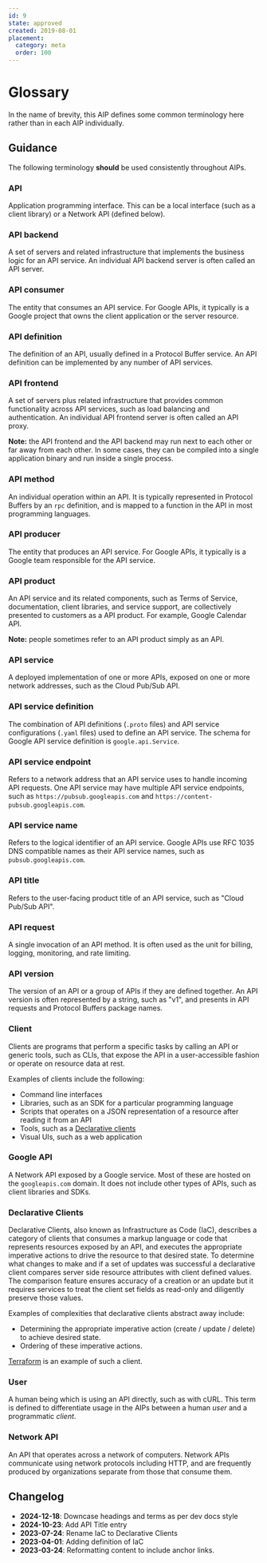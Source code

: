 ```yaml
---
id: 9
state: approved
created: 2019-08-01
placement:
  category: meta
  order: 100
---
```


# Glossary

In the name of brevity, this AIP defines some common terminology here rather
than in each AIP individually.

## Guidance

The following terminology **should** be used consistently throughout AIPs.

### API

Application programming interface. This can be a local interface (such as a
client library) or a Network API (defined below).

### API backend

A set of servers and related infrastructure that implements the business logic
for an API service. An individual API backend server is often called an API
server.

### API consumer

The entity that consumes an API service. For Google APIs, it typically is a
Google project that owns the client application or the server resource.

### API definition

The definition of an API, usually defined in a Protocol Buffer service. An API
definition can be implemented by any number of API services.

### API frontend

A set of servers plus related infrastructure that provides common functionality
across API services, such as load balancing and authentication. An individual
API frontend server is often called an API proxy.

**Note:** the API frontend and the API backend may run next to each other or far
away from each other. In some cases, they can be compiled into a single
application binary and run inside a single process.

### API method

An individual operation within an API. It is typically represented in Protocol
Buffers by an `rpc` definition, and is mapped to a function in the API in most
programming languages.

### API producer

The entity that produces an API service. For Google APIs, it typically is a
Google team responsible for the API service.

### API product

An API service and its related components, such as Terms of Service,
documentation, client libraries, and service support, are collectively presented
to customers as a API product. For example, Google Calendar API.

**Note:** people sometimes refer to an API product simply as an API.

### API service

A deployed implementation of one or more APIs, exposed on one or more network
addresses, such as the Cloud Pub/Sub API.

### API service definition

The combination of API definitions (`.proto` files) and API service
configurations (`.yaml` files) used to define an API service. The schema for
Google API service definition is `google.api.Service`.

### API service endpoint

Refers to a network address that an API service uses to handle incoming API
requests. One API service may have multiple API service endpoints, such as
`https://pubsub.googleapis.com` and `https://content-pubsub.googleapis.com`.

### API service name

Refers to the logical identifier of an API service. Google APIs use RFC 1035 DNS
compatible names as their API service names, such as `pubsub.googleapis.com`.

### API title

Refers to the user-facing product title of an API service, such as "Cloud Pub/Sub
API".

### API request

A single invocation of an API method. It is often used as the unit for billing,
logging, monitoring, and rate limiting.

### API version

The version of an API or a group of APIs if they are defined together. An API
version is often represented by a string, such as "v1", and presents in API
requests and Protocol Buffers package names.

### Client

Clients are programs that perform a specific tasks by calling an API or generic
tools, such as CLIs, that expose the API in a user-accessible fashion or operate
on resource data at rest.

Examples of clients include the following:

- Command line interfaces
- Libraries, such as an SDK for a particular programming language
- Scripts that operates on a JSON representation of a resource after reading it
  from an API
- Tools, such as a [Declarative clients][]
- Visual UIs, such as a web application

### Google API

A Network API exposed by a Google service. Most of these are hosted on the
`googleapis.com` domain. It does not include other types of APIs, such as client
libraries and SDKs.

### Declarative Clients

Declarative Clients, also known as Infrastructure as Code (IaC), describes a
category of clients that consumes a markup language or code that represents
resources exposed by an API, and executes the appropriate imperative actions to
drive the resource to that desired state. To determine what changes to make and
if a set of updates was successful a declarative client compares server side
resource attributes with client defined values. The comparison feature ensures
accuracy of a creation or an update but it requires services to treat the client
set fields as read-only and diligently preserve those values.

Examples of complexities that declarative clients abstract away include:

- Determining the appropriate imperative action (create / update / delete) to
  achieve desired state.
- Ordering of these imperative actions.

[Terraform][] is an example of such a client.

### User

A human being which is using an API directly, such as with cURL. This term is
defined to differentiate usage in the AIPs between a human *user* and a
programmatic *client*.

### Network API

An API that operates across a network of computers. Network APIs communicate
using network protocols including HTTP, and are frequently produced by
organizations separate from those that consume them.

[Declarative clients]: #declarative-clients
[Terraform]: https://www.terraform.io/

## Changelog

- **2024-12-18**: Downcase headings and terms as per dev docs style
- **2024-10-23**: Add API Title entry
- **2023-07-24**: Rename IaC to Declarative Clients
- **2023-04-01**: Adding definition of IaC
- **2023-03-24**: Reformatting content to include anchor links.
